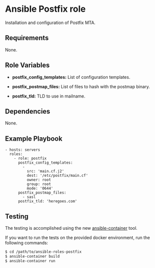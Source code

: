 # Ansible Postfix role

Installation and configuration of Postfix MTA.

## Requirements

None.

## Role Variables

* __postfix_config_templates:__
  List of configuration templates.

* __postfix_postmap_files:__
  List of files to hash with the postmap binary.

* __postfix_tld:__
  TLD to use in mailname.

## Dependencies

None.

## Example Playbook

```
- hosts: servers
  roles:
    - role: postfix
      postfix_config_templates:
        -
          src: 'main.cf.j2'
          dest: '/etc/postfix/main.cf'
          owner: root
          group: root
          mode: '0644'
      postfix_postmap_files:
        - sasl
      postfix_tld: 'heregoes.com'
```

## Testing

The testing is accomplished using the new [ansible-container](https://github.com/ansible/ansible-container) tool.

If you want to run the tests on the provided docker environment, run the following commands:

```bash
$ cd /path/to/ansible-roles-postfix
$ ansible-container build
$ ansible-container run
```
